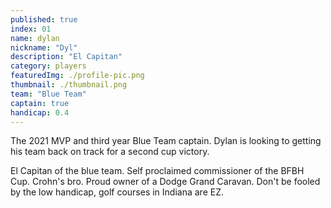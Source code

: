 ```yaml
---
published: true
index: 01
name: dylan
nickname: "Dyl"
description: "El Capitan"
category: players
featuredImg: ./profile-pic.png
thumbnail: ./thumbnail.png
team: "Blue Team"
captain: true
handicap: 0.4
---
```


<!-- const { nodes } = allMdx() -->
<!-- <MDXRenderer>{props.pageContext.frontmatter.blog}</MDXRenderer> -->

The 2021 MVP and third year Blue Team captain. Dylan is looking to getting his team back on track for a second cup victory. 

El Capitan of the blue team. Self proclaimed commissioner of the BFBH Cup. 
Crohn's bro. Proud owner of a Dodge Grand Caravan. Don't be fooled by the low handicap, golf courses in Indiana are EZ.
